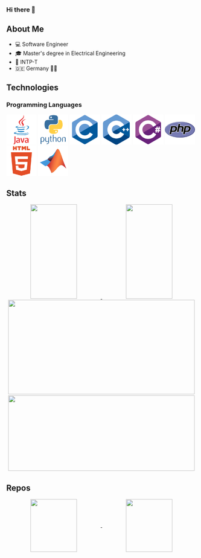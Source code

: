 ### Hi there 👋

## About Me
- 💻 Software Engineer
- 🎓 Master's degree in Electrical Engineering
- 🧪 INTP-T
- 🇩🇪 Germany 🥨🍺

## Technologies

### Programming Languages
<div>
<img src="https://github.com/devicons/devicon/blob/master/icons/java/java-original-wordmark.svg" title="Java"  alt="Python" width="80" height="80"/>
<img src="https://github.com/devicons/devicon/blob/master/icons/python/python-original-wordmark.svg" title="Python"  alt="Python" width="80" height="80"/>
<img src="https://github.com/devicons/devicon/blob/master/icons/c/c-original.svg" title="C"  alt="C" width="80" height="80"/>
<img src="https://github.com/devicons/devicon/blob/master/icons/cplusplus/cplusplus-original.svg" title="C++"  alt="C" width="80" height="80"/>
<img src="https://github.com/devicons/devicon/blob/master/icons/csharp/csharp-original.svg" title="C#"  alt="C#" width="80" height="80"/>
<img src="https://github.com/devicons/devicon/blob/master/icons/php/php-original.svg" title="php"  alt="php" width="80" height="80"/>
<img src="https://github.com/devicons/devicon/blob/master/icons/html5/html5-plain-wordmark.svg" title="html"  alt="html" width="80" height="80"/>
<img src="https://github.com/devicons/devicon/blob/master/icons/matlab/matlab-original.svg" title="matlab"  alt="matlab" width="80" height="80"/>
</div>

## Stats

<p align="center">
  <a href="https://github.com/AntonIT99/">
    <img height="250" width="49.5%" src="https://githubstats-git-master-antonit99s-projects.vercel.app/api?username=AntonIT99&show_icons=true&show=prs_merged_percentage&theme=github_dark">
    <img height="250" width="49.5%" src="https://githubstats-git-master-antonit99s-projects.vercel.app/api/top-langs/?username=AntonIT99&size_weight=0.5&count_weight=0.5&langs_count=5&layout=donut&theme=github_dark">
    <img height="250" width="99%" src="https://github-readme-streak-stats.herokuapp.com/?user=AntonIT99&theme=github-dark-blue">
    <img height="200" width="99%" src="https://githubstats-git-master-antonit99s-projects.vercel.app/api/wakatime?username=AntonIT99&theme=github_dark">
  </a>
</p>

## Repos
<p align="center">
  <a href="https://github.com/AntonIT99/">
    <img height="140" width="49.5%" align="center" src="https://githubstats-git-master-antonit99s-projects.vercel.app/api/pin/?username=AntonIT99&repo=Flans-Mod-NPC-Vehicles&theme=github_dark">
    <img height="140" width="49.5%" align="center" src="https://githubstats-git-master-antonit99s-projects.vercel.app/api/pin/?username=AntonIT99&repo=GermanDiscordMusicBot&theme=github_dark">
  </a>
</p>

<!--
**AntonIT99/AntonIT99** is a ✨ _special_ ✨ repository because its `README.md` (this file) appears on your GitHub profile.

Here are some ideas to get you started:

- 🔭 I’m currently working on ...
- 🌱 I’m currently learning ...
- 👯 I’m looking to collaborate on ...
- 🤔 I’m looking for help with ...
- 💬 Ask me about ...
- 📫 How to reach me: ...
- 😄 Pronouns: ...
- ⚡ Fun fact: ...
-->
